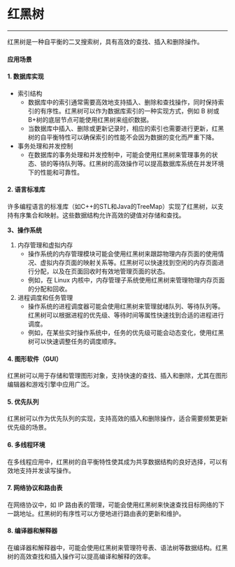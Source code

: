 # 红黑树





***

红黑树是一种自平衡的二叉搜索树，具有高效的查找、插入和删除操作。

#### 应用场景

#### 1. 数据库实现

* 索引结构
  * 数据库中的索引通常需要高效地支持插入、删除和查找操作，同时保持索引的有序性。红黑树可以作为数据库索引的一种实现方式，例如 B 树或 B+树的底层节点可能使用红黑树来组织数据。
  * 当数据库中插入、删除或更新记录时，相应的索引也需要进行更新，红黑树的自平衡特性可以确保索引的性能不会因为数据的变化而严重下降。
* 事务处理和并发控制
  * 在数据库的事务处理和并发控制中，可能会使用红黑树来管理事务的状态、锁的等待队列等。红黑树的高效操作可以提高数据库系统在并发环境下的性能和可靠性。

#### 2. 语言标准库

许多编程语言的标准库（如C++的STL和Java的TreeMap）实现了红黑树，以支持有序集合和映射。这些数据结构允许高效的键值对存储和查找。

**3、操作系统**

1. 内存管理和虚拟内存
   * 操作系统的内存管理模块可能会使用红黑树来跟踪物理内存页面的使用情况、虚拟内存页面的映射关系等。红黑树可以快速找到空闲的内存页面进行分配，以及在页面回收时有效地管理页面的状态。
   * 例如，在 Linux 内核中，内存管理子系统使用红黑树来管理物理内存页面的分配和回收。
2. 进程调度和任务管理
   * 操作系统的进程调度器可能会使用红黑树来管理就绪队列、等待队列等。红黑树可以根据进程的优先级、等待时间等属性快速找到合适的进程进行调度。
   * 例如，在某些实时操作系统中，任务的优先级可能会动态变化，使用红黑树可以快速调整任务的调度顺序。

#### 4. 图形软件（GUI）

红黑树可以用于存储和管理图形对象，支持快速的查找、插入和删除，尤其在图形编辑器和游戏引擎中应用广泛。

#### 5. 优先队列

红黑树可以作为优先队列的实现，支持高效的插入和删除操作，适合需要频繁更新优先级的场景。

#### 6. 多线程环境

在多线程应用中，红黑树的自平衡特性使其成为共享数据结构的良好选择，可以有效地支持并发读写操作。

#### 7. 网络协议和路由表

在网络协议中，如 IP 路由表的管理，可能会使用红黑树来快速查找目标网络的下一跳地址。红黑树的有序性可以方便地进行路由表的更新和维护。

#### 8. 编译器和解释器

在编译器和解释器中，可能会使用红黑树来管理符号表、语法树等数据结构。红黑树的高效查找和插入操作可以提高编译和解释的效率。

